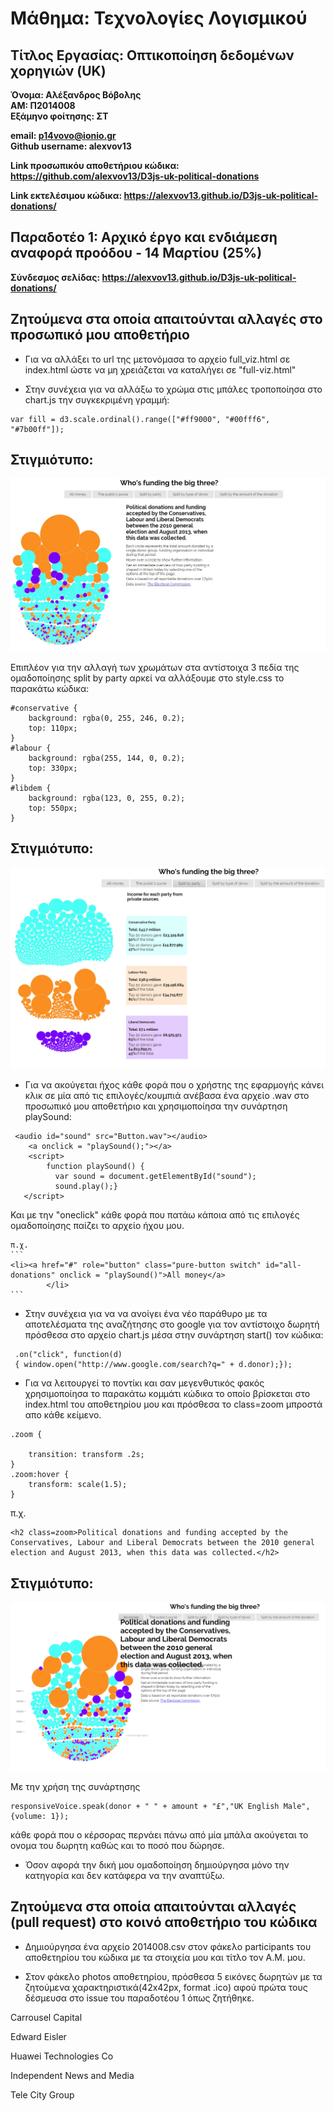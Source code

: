 
# Μάθημα: Τεχνολογίες Λογισμικού
## Τίτλος Εργασίας: Οπτικοποίηση δεδομένων χορηγιών (UK)
**Όνομα: Αλέξανδρος Βόβολης**  
**ΑΜ: Π2014008**  
**Εξάμηνο φοίτησης: ΣΤ**

**email: p14vovo@ionio.gr**  
**Github username: alexvov13**

**Link προσωπικόυ αποθετήριου κώδικα: https://github.com/alexvov13/D3js-uk-political-donations**


**Link εκτελέσιμου κώδικα: https://alexvov13.github.io/D3js-uk-political-donations/**

## Παραδοτέο 1: Αρχικό έργο και ενδιάμεση αναφορά προόδου - 14 Μαρτίου (25%)

**Σύνδεσμος σελίδας: https://alexvov13.github.io/D3js-uk-political-donations/**
## Ζητούμενα στα οποία απαιτούνται αλλαγές στο προσωπικό μου αποθετήριο

* Για να αλλάξει το url της  μετονόμασα το αρχείο full_viz.html σε index.html ώστε να μη χρειάζεται να καταλήγει σε "full-viz.html"

* Στην συνέχεια για να αλλάξω το χρώμα στις μπάλες τροποποίησα στο chart.js την συγκεκριμένη γραμμή: 

```
var fill = d3.scale.ordinal().range(["#ff9000", "#00fff6", "#7b00ff"]);
```
## Στιγμιότυπο:
![picture](photo1.png)

Επιπλέον για την αλλαγή των χρωμάτων στα αντίστοιχα 3 πεδία της ομαδοποίησης split by party αρκεί να αλλάξουμε στο style.css το παρακάτω κώδικα:
```
#conservative {
    background: rgba(0, 255, 246, 0.2);
    top: 110px;
}
#labour {
    background: rgba(255, 144, 0, 0.2);
    top: 330px;
}
#libdem {
    background: rgba(123, 0, 255, 0.2);
    top: 550px;
}
```
## Στιγμιότυπο: 
![picture](photo2.png)

* Για να ακούγεται ήχος κάθε φορά που ο χρήστης της εφαρμογής κάνει κλικ σε μία από τις επιλογές/κουμπιά ανέβασα ένα αρχείο .wav στο προσωπικό μου αποθετήριο και χρησιμοποίησα την συνάρτηση playSound:

```
 <audio id="sound" src="Button.wav"></audio>
    <a onclick = "playSound();"></a>
    <script>
        function playSound() {
          var sound = document.getElementById("sound");
          sound.play();}
   </script>
 ``` 
Και με την "oneclick" κάθε φορά που πατάω κάποια από τις επιλογές ομαδοποίησης παίζει το αρχείο ήχου μου.

    π.χ.
    ```
    <li><a href="#" role="button" class="pure-button switch" id="all-donations" onclick = "playSound()">All money</a>
            </li>
    ```
* Στην συνέχεια για να να ανοίγει ένα νέο παράθυρο με τα αποτελέσματα της αναζήτησης στο google για τον αντίστοιχο δωρητή πρόσθεσα στο αρχείο chart.js μέσα στην συνάρτηση start() τον κώδικα:
```
 .on("click", function(d)
 { window.open("http://www.google.com/search?q=" + d.donor);});	
```
* Για να λειτουργεί το ποντίκι και σαν μεγενθυτικός φακός χρησιμοποίησα το παρακάτω κομμάτι κώδικα το οποίο βρίσκεται στο index.html του αποθετηρίου μου και πρόσθεσα το class=zoom μπροστά απο κάθε κείμενο.
```
.zoom {
    
    transition: transform .2s;    
}
.zoom:hover {
    transform: scale(1.5);
}
```
π.χ.

```
<h2 class=zoom>Political donations and funding accepted by the Conservatives, Labour and Liberal Democrats between the 2010 general election and August 2013, when this data was collected.</h2>

```
## Στιγμιότυπο:
![picture](photo3.png)

Με την χρήση της συνάρτησης
```
responsiveVoice.speak(donor + " " + amount + "£","UK English Male",{volume: 1});
```
κάθε φορά που ο κέρσορας περνάει πάνω από μία μπάλα ακούγεται το ονομα του δωρητη καθώς και το ποσό που δώρησε.

* Όσον αφορά την δική μου ομαδοποίηση δημιούργησα μόνο την κατηγορία και δεν κατάφερα να την αναπτύξω.


    



## Ζητούμενα στα οποία απαιτούνται αλλαγές (pull request) στο κοινό αποθετήριο του κώδικα
* Δημιούργησα ένα αρχείο 2014008.csv στον φάκελο participants του αποθετηρίου του κώδικα με τα στοιχεία μου και τίτλο τον Α.Μ. μου. 

* Στον φάκελο photos αποθετηρίου, πρόσθεσα 5 εικόνες δωρητών με τα ζητούμενα χαρακτηριστικά(42x42px, format .ico) αφού πρώτα τους δέσμευσα στο issue του παραδοτέου 1 όπως ζητήθηκε.

Carrousel Capital 

Edward Eisler 

Huawei Technologies Co 

Independent News and Media

Tele City Group 


